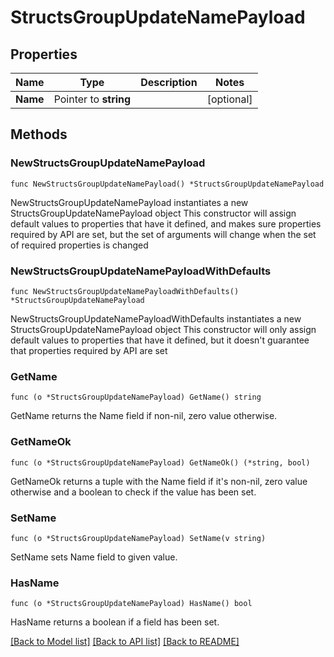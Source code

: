 # StructsGroupUpdateNamePayload

## Properties

Name | Type | Description | Notes
------------ | ------------- | ------------- | -------------
**Name** | Pointer to **string** |  | [optional] 

## Methods

### NewStructsGroupUpdateNamePayload

`func NewStructsGroupUpdateNamePayload() *StructsGroupUpdateNamePayload`

NewStructsGroupUpdateNamePayload instantiates a new StructsGroupUpdateNamePayload object
This constructor will assign default values to properties that have it defined,
and makes sure properties required by API are set, but the set of arguments
will change when the set of required properties is changed

### NewStructsGroupUpdateNamePayloadWithDefaults

`func NewStructsGroupUpdateNamePayloadWithDefaults() *StructsGroupUpdateNamePayload`

NewStructsGroupUpdateNamePayloadWithDefaults instantiates a new StructsGroupUpdateNamePayload object
This constructor will only assign default values to properties that have it defined,
but it doesn't guarantee that properties required by API are set

### GetName

`func (o *StructsGroupUpdateNamePayload) GetName() string`

GetName returns the Name field if non-nil, zero value otherwise.

### GetNameOk

`func (o *StructsGroupUpdateNamePayload) GetNameOk() (*string, bool)`

GetNameOk returns a tuple with the Name field if it's non-nil, zero value otherwise
and a boolean to check if the value has been set.

### SetName

`func (o *StructsGroupUpdateNamePayload) SetName(v string)`

SetName sets Name field to given value.

### HasName

`func (o *StructsGroupUpdateNamePayload) HasName() bool`

HasName returns a boolean if a field has been set.


[[Back to Model list]](../README.md#documentation-for-models) [[Back to API list]](../README.md#documentation-for-api-endpoints) [[Back to README]](../README.md)


